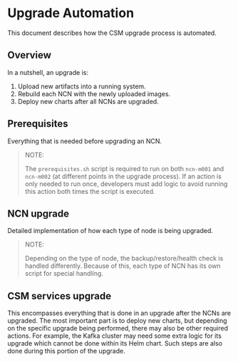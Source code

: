 # Upgrade Automation

This document describes how the CSM upgrade process is automated.

## Overview

In a nutshell, an upgrade is:

1. Upload new artifacts into a running system.
1. Rebuild each NCN with the newly uploaded images.
1. Deploy new charts after all NCNs are upgraded.

## Prerequisites

Everything that is needed before upgrading an NCN.

> NOTE:
>
> The `prerequisites.sh` script is required to run on both `ncn-m001` and `ncn-m002` (at different points in the upgrade process). If an action is only
> needed to run once, developers must add logic to avoid running this action both times the script is executed.

## NCN upgrade

Detailed implementation of how each type of node is being upgraded.

> NOTE:
>
> Depending on the type of node, the backup/restore/health check is handled differently. Because of this, each type of NCN has its own script for special handling.

## CSM services upgrade

This encompasses everything that is done in an upgrade after the NCNs are upgraded.
The most important part is to deploy new charts, but depending on the specific upgrade being performed, there may also be other required actions.
For example, the Kafka cluster may need some extra logic for its upgrade which cannot be done within its Helm chart. Such steps are also done during this portion of the upgrade.
